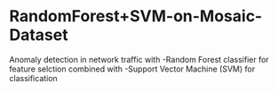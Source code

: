 # RandomForest+SVM-on-Mosaic-Dataset
Anomaly detection in network traffic with
-Random Forest classifier for feature selction combined with
-Support Vector Machine (SVM) for classification 
